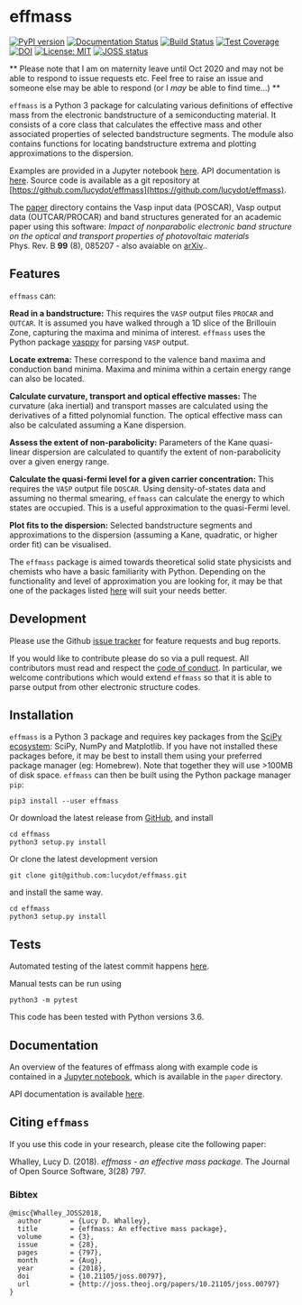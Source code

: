 # effmass

[![PyPI version](https://badge.fury.io/py/effmass.svg)](https://badge.fury.io/py/effmass)
[![Documentation Status](https://readthedocs.org/projects/effmass/badge/?version=latest)](https://effmass.readthedocs.io/en/latest/?badge=latest)
[![Build Status](https://travis-ci.com/lucydot/effmass.svg?branch=master)](https://travis-ci.com/lucydot/effmass)
[![Test Coverage](https://codeclimate.com/github/lucydot/effmass/badges/coverage.svg)](https://codeclimate.com/github/lucydot/effmass/coverage)
[![DOI](https://zenodo.org/badge/136037407.svg)](https://zenodo.org/badge/latestdoi/136037407)
[![License: MIT](https://img.shields.io/badge/License-MIT-yellow.svg)](https://opensource.org/licenses/MIT)
[![JOSS status](http://joss.theoj.org/papers/389754561f0710b756514b8cb9ac0e6a/status.svg)](http://joss.theoj.org/papers/389754561f0710b756514b8cb9ac0e6a)

** Please note that I am on maternity leave until Oct 2020 and may not be able to respond to issue requests etc. Feel free to raise an issue and someone else may be able to respond (or I *may* be able to find time...) **

`effmass` is a Python 3 package for calculating various definitions of effective mass from the electronic bandstructure of a semiconducting material. It consists of a core class that calculates the effective mass and other associated properties of selected bandstructure segments. The module also contains functions for locating bandstructure extrema and plotting approximations to the dispersion.

Examples are provided in a Jupyter notebook [here](https://nbviewer.jupyter.org/github/lucydot/effmass/blob/master/paper/notebook.ipynb).
API documentation is [here](https://effmass.readthedocs.io/en/latest/).
Source code is available as a git repository at [https://github.com/lucydot/effmass](https://github.com/lucydot/effmass).

The [paper](https://github.com/lucydot/effmass/paper) directory contains the Vasp input data (POSCAR), Vasp output data (OUTCAR/PROCAR) and band structures generated for an academic paper using this software: *Impact of nonparabolic electronic band structure on the optical and transport properties of photovoltaic materials*  
Phys. Rev. B **99** (8), 085207 - also avaiable on [arXiv](https://arxiv.org/pdf/1811.02281.pdf)..

## Features

`effmass` can:

**Read in a bandstructure:**
This requires the `VASP` output files `PROCAR` and `OUTCAR`. It is assumed you have walked through a 1D slice of the Brillouin Zone, capturing the maxima and minima of interest. `effmass` uses the Python package [vasppy](https://github.com/bjmorgan/vasppy) for parsing `VASP` output.

**Locate extrema:**
These correspond to the valence band maxima and conduction band minima. Maxima and minima within a certain energy range can also be located.

**Calculate curvature, transport and optical effective masses:**
The curvature (aka inertial) and transport masses are calculated using the derivatives of a fitted polynomial function. The optical effective mass can also be calculated assuming a Kane dispersion.

**Assess the extent of non-parabolicity:**
Parameters of the Kane quasi-linear dispersion are calculated to quantify the extent of non-parabolicity over a given energy range. 

**Calculate the quasi-fermi level for a given carrier concentration:**
This requires the `VASP` output file `DOSCAR`. Using density-of-states data and assuming no thermal smearing, `effmass` can calculate the energy to which states are occupied. This is a useful approximation to the quasi-Fermi level.

**Plot fits to the dispersion:**
Selected bandstructure segments and approximations to the dispersion (assuming a Kane, quadratic, or higher order fit) can be visualised.

The `effmass` package is aimed towards theoretical solid state physicists and chemists who have a basic familiarity with Python. Depending on the functionality and level of approximation you are looking for, 
it may be that one of the packages listed [here](https://effmass.readthedocs.io/en/latest/Related%20packages.html) will suit your needs better.

## Development

Please use the Github [issue tracker](https://github.com/lucydot/effmass/issues/) for feature requests and bug reports. 

If you would like to contribute please do so via a pull request. All contributors must read and respect the [code of conduct](https://github.com/lucydot/effmass/blob/master/CODE_OF_CONDUCT.md). In particular, we welcome contributions which would extend `effmass` so that it is able to parse output from other electronic structure codes. 

## Installation

`effmass` is a Python 3 package and requires key packages from the [SciPy ecosystem](https://www.scipy.org/about.html): SciPy, NumPy and Matplotlib. If you have not installed these packages before, it may be best to install them using your preferred package manager (eg: Homebrew). Note that together they will use >100MB of disk space. `effmass` can then be built using the Python package manager `pip`:

```
pip3 install --user effmass
```

Or download the latest release from [GitHub](https://github.com/lucydot/effmass/releases), and install
```
cd effmass
python3 setup.py install
```

Or clone the latest development version
```
git clone git@github.com:lucydot/effmass.git
```
and install the same way.
```
cd effmass
python3 setup.py install 
```

## Tests

Automated testing of the latest commit happens [here](https://travis-ci.com/lucydot/effmass).

Manual tests can be run using 
```
python3 -m pytest
```

This code has been tested with Python versions 3.6.

## Documentation

An overview of the features of effmass along with example code is contained in a [Jupyter notebook](https://nbviewer.jupyter.org/github/lucydot/effmass/blob/master/paper/notebook.ipynb), which is available in the `paper` directory.

API documentation is available [here](https://effmass.readthedocs.io/en/latest/).

## Citing `effmass`

If you use this code in your research, please cite the following paper:

Whalley, Lucy D. (2018). *effmass - an effective mass package*. The Journal of Open Source Software, 3(28) 797.

### Bibtex

```
@misc{Whalley_JOSS2018,
  author       = {Lucy D. Whalley},
  title        = {effmass: An effective mass package},
  volume       = {3},
  issue        = {28},
  pages        = {797},
  month        = {Aug},
  year         = {2018},
  doi          = {10.21105/joss.00797},
  url          = {http://joss.theoj.org/papers/10.21105/joss.00797}
}
```
